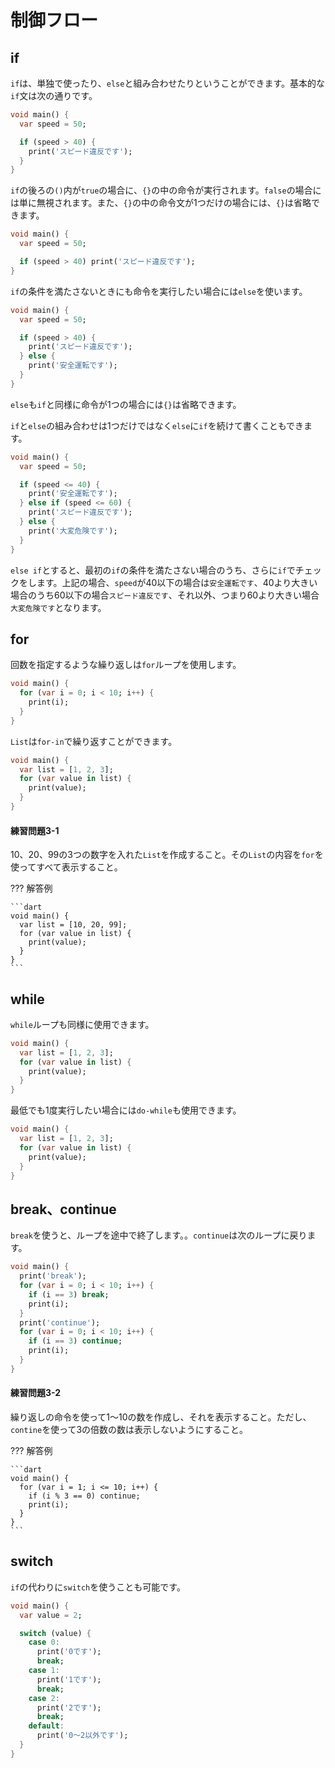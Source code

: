 # 制御フロー

## if

`if`は、単独で使ったり、`else`と組み合わせたりということができます。基本的な`if`文は次の通りです。

```dart
void main() {
  var speed = 50;

  if (speed > 40) {
    print('スピード違反です');
  }
}
```

`if`の後ろの`()`内が`true`の場合に、`{}`の中の命令が実行されます。`false`の場合には単に無視されます。また、`{}`の中の命令文が1つだけの場合には、`{}`は省略できます。

```dart
void main() {
  var speed = 50;

  if (speed > 40) print('スピード違反です');
}
```

`if`の条件を満たさないときにも命令を実行したい場合には`else`を使います。

```dart
void main() {
  var speed = 50;

  if (speed > 40) {
    print('スピード違反です');
  } else {
    print('安全運転です');
  }
}
```

`else`も`if`と同様に命令が1つの場合には`{}`は省略できます。

`if`と`else`の組み合わせは1つだけではなく`else`に`if`を続けて書くこともできます。

```dart
void main() {
  var speed = 50;

  if (speed <= 40) {
    print('安全運転です');
  } else if (speed <= 60) {
    print('スピード違反です');
  } else {
    print('大変危険です');
  }
}
```

`else if`とすると、最初の`if`の条件を満たさない場合のうち、さらに`if`でチェックをします。上記の場合、`speed`が40以下の場合は`安全運転です`、40より大きい場合のうち60以下の場合`スピード違反です`、それ以外、つまり60より大きい場合`大変危険です`となります。

## for

回数を指定するような繰り返しは`for`ループを使用します。

```dart
void main() {
  for (var i = 0; i < 10; i++) {
    print(i);
  }
}
```

`List`は`for-in`で繰り返すことができます。

```dart
void main() {
  var list = [1, 2, 3];
  for (var value in list) {
    print(value);
  }
}
```

#### 練習問題3-1

10、20、99の3つの数字を入れた`List`を作成すること。その`List`の内容を`for`を使ってすべて表示すること。

??? 解答例

    ```dart
    void main() {
      var list = [10, 20, 99];
      for (var value in list) {
        print(value);
      }
    }
    ```

## while

`while`ループも同様に使用できます。

```dart
void main() {
  var list = [1, 2, 3];
  for (var value in list) {
    print(value);
  }
}
```

最低でも1度実行したい場合には`do-while`も使用できます。

```dart
void main() {
  var list = [1, 2, 3];
  for (var value in list) {
    print(value);
  }
}
```

## break、continue

`break`を使うと、ループを途中で終了します。。`continue`は次のループに戻ります。

```dart
void main() {
  print('break');
  for (var i = 0; i < 10; i++) {
    if (i == 3) break;
    print(i);
  }
  print('continue');
  for (var i = 0; i < 10; i++) {
    if (i == 3) continue;
    print(i);
  }
}
```

#### 練習問題3-2

繰り返しの命令を使って1～10の数を作成し、それを表示すること。ただし、`contine`を使って3の倍数の数は表示しないようにすること。

??? 解答例

    ```dart
    void main() {
      for (var i = 1; i <= 10; i++) {
        if (i % 3 == 0) continue;
        print(i);
      }
    }
    ```

## switch

`if`の代わりに`switch`を使うことも可能です。

```dart
void main() {
  var value = 2;

  switch (value) {
    case 0:
      print('0です');
      break;
    case 1:
      print('1です');
      break;
    case 2:
      print('2です');
      break;
    default:
      print('0～2以外です');
  }
}
```

